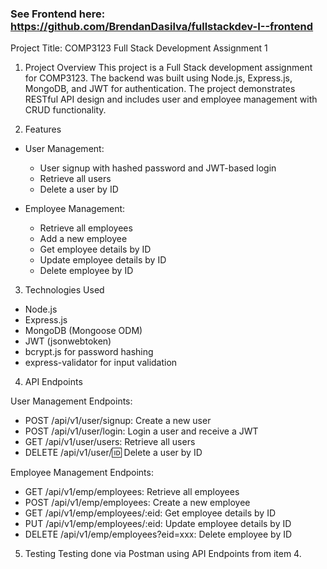 ### See Frontend here: https://github.com/BrendanDasilva/fullstackdev-I--frontend

Project Title: COMP3123 Full Stack Development Assignment 1

1. Project Overview
   This project is a Full Stack development assignment for COMP3123. The backend was built using Node.js, Express.js, MongoDB, and JWT for authentication. The project demonstrates RESTful API design and includes user and employee management with CRUD functionality.

2. Features

- User Management:

  - User signup with hashed password and JWT-based login
  - Retrieve all users
  - Delete a user by ID

- Employee Management:
  - Retrieve all employees
  - Add a new employee
  - Get employee details by ID
  - Update employee details by ID
  - Delete employee by ID

3. Technologies Used

- Node.js
- Express.js
- MongoDB (Mongoose ODM)
- JWT (jsonwebtoken)
- bcrypt.js for password hashing
- express-validator for input validation

4. API Endpoints

User Management Endpoints:

- POST /api/v1/user/signup: Create a new user
- POST /api/v1/user/login: Login a user and receive a JWT
- GET /api/v1/user/users: Retrieve all users
- DELETE /api/v1/user/:id: Delete a user by ID

Employee Management Endpoints:

- GET /api/v1/emp/employees: Retrieve all employees
- POST /api/v1/emp/employees: Create a new employee
- GET /api/v1/emp/employees/:eid: Get employee details by ID
- PUT /api/v1/emp/employees/:eid: Update employee details by ID
- DELETE /api/v1/emp/employees?eid=xxx: Delete employee by ID

5. Testing
   Testing done via Postman using API Endpoints from item 4.
